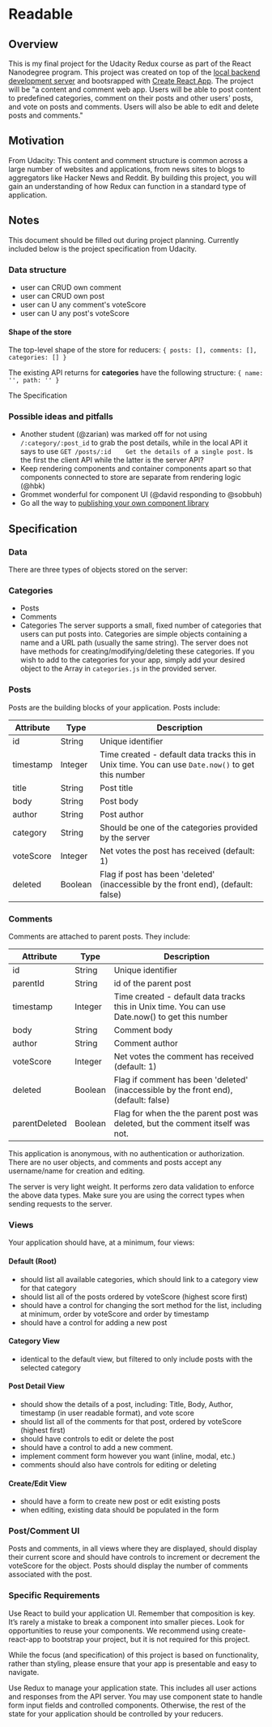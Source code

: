 # Readable

## Overview
This is my final project for the Udacity Redux course as part of the React Nanodegree program. This project was created on top of the [local backend development server](https://github.com/udacity/reactnd-project-readable-starter) and bootsrapped with [Create React App](https://github.com/facebookincubator/create-react-app). The project will be "a content and comment web app. Users will be able to post content to predefined categories, comment on their posts and other users' posts, and vote on posts and comments. Users will also be able to edit and delete posts and comments."

## Motivation
From Udacity: This content and comment structure is common across a large number of websites and applications, from news sites to blogs to aggregators like Hacker News and Reddit. By building this project, you will gain an understanding of how Redux can function in a standard type of application.

## Notes
This document should be filled out during project planning. Currently included below is the project specification from Udacity.

### Data structure
- user can CRUD own comment
- user can CRUD own post
- user can U any comment's voteScore
- user can U any post's voteScore

#### Shape of the store
The top-level shape of the store for reducers:
`{
	posts: [],
	comments: [],
	categories: []
}`

The existing API returns for **categories** have the following structure:
`{
	name: '',
	path: ''
}`

The Specification  

### Possible ideas and pitfalls
- Another student (@zarian) was marked off for not using `/:category/:post_id` to grab the post details, while in the local API it says to use `GET /posts/:id    Get the details of a single post.` Is the first the client API while the latter is the server API?
- Keep rendering components and container components apart so that components connected to store are separate from rendering logic (@hbk)
- Grommet wonderful for component UI (@david responding to @sobbuh)
- Go all the way to [publishing your own component library](https://hackernoon.com/building-a-react-component-library-part-1-d8a1e248fe6c)

## Specification

### Data
There are three types of objects stored on the server:

### Categories
- Posts
- Comments
- Categories
The server supports a small, fixed number of categories that users can put posts into. Categories are simple objects containing a name and a URL path (usually the same string). The server does not have methods for creating/modifying/deleting these categories. If you wish to add to the categories for your app, simply add your desired object to the Array in `categories.js` in the provided server.

### Posts
Posts are the building blocks of your application. Posts include:

Attribute | Type     | Description
---       | ---      | ---
id        | String   | Unique identifier
timestamp | Integer  | Time created - default data tracks this in Unix time. You can use `Date.now()` to get this number
title     | String   | Post title
body      | String   | Post body
author    | String   | Post author
category  | String   | Should be one of the categories provided by the server
voteScore | Integer  | Net votes the post has received (default: 1)
deleted   | Boolean  | Flag if post has been 'deleted' (inaccessible by the front end), (default: false)

### Comments
Comments are attached to parent posts. They include:

Attribute | Type     | Description
---       | ---      | ---
id        | String   | Unique identifier
parentId  | String   | id of the parent post
timestamp | Integer  | Time created - default data tracks this in Unix time. You can use Date.now() to get this number
body      | String   | Comment body
author    | String   | Comment author
voteScore | Integer  | Net votes the comment has received (default: 1)
deleted   | Boolean  | Flag if comment has been 'deleted' (inaccessible by the front end), (default: false)
parentDeleted | Boolean | Flag for when the the parent post was deleted, but the comment itself was not.

This application is anonymous, with no authentication or authorization. There are no user objects, and comments and posts accept any username/name for creation and editing.

The server is very light weight. It performs zero data validation to enforce the above data types. Make sure you are using the correct types when sending requests to the server.

### Views
Your application should have, at a minimum, four views:

#### Default (Root)
- should list all available categories, which should link to a category view for that category
- should list all of the posts ordered by voteScore (highest score first)
- should have a control for changing the sort method for the list, including at minimum, order by voteScore and order by timestamp
- should have a control for adding a new post

#### Category View
- identical to the default view, but filtered to only include posts with the selected category

#### Post Detail View
- should show the details of a post, including: Title, Body, Author, timestamp (in user readable format), and vote score
- should list all of the comments for that post, ordered by voteScore (highest first)
- should have controls to edit or delete the post
- should have a control to add a new comment.
- implement comment form however you want (inline, modal, etc.)
- comments should also have controls for editing or deleting

#### Create/Edit View
- should have a form to create new post or edit existing posts
- when editing, existing data should be populated in the form

### Post/Comment UI
Posts and comments, in all views where they are displayed, should display their current score and should have controls to increment or decrement the voteScore for the object. Posts should display the number of comments associated with the post.

### Specific Requirements
Use React to build your application UI. Remember that composition is key. It’s rarely a mistake to break a component into smaller pieces. Look for opportunities to reuse your components. We recommend using create-react-app to bootstrap your project, but it is not required for this project.

While the focus (and specification) of this project is based on functionality, rather than styling, please ensure that your app is presentable and easy to navigate.

Use Redux to manage your application state. This includes all user actions and responses from the API server. You may use component state to handle form input fields and controlled components. Otherwise, the rest of the state for your application should be controlled by your reducers.